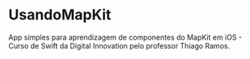 # UsandoMapKit

App simples para aprendizagem de componentes do MapKit em iOS - Curso de Swift da Digital Innovation pelo professor Thiago Ramos.
